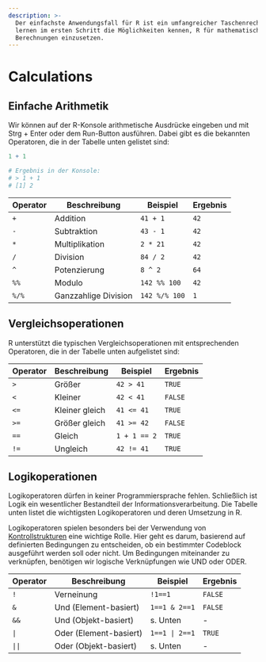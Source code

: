 ```yaml
---
description: >-
  Der einfachste Anwendungsfall für R ist ein umfangreicher Taschenrechner. Wir
  lernen im ersten Schritt die Möglichkeiten kennen, R für mathematische
  Berechnungen einzusetzen.
---
```


# Calculations

## Einfache Arithmetik

Wir können auf der R-Konsole arithmetische Ausdrücke eingeben und mit Strg + Enter oder dem Run-Button ausführen. Dabei gibt es die bekannten Operatoren, die in der Tabelle unten gelistet sind:

```r
1 + 1

# Ergebnis in der Konsole:
# > 1 + 1
# [1] 2
```

| Operator | Beschreibung         | Beispiel      | Ergebnis |
| -------- | -------------------- | ------------- | -------- |
| `+`      | Addition             | `41 + 1`      | `42`     |
| `-`      | Subtraktion          | `43 - 1`      | `42`     |
| `*`      | Multiplikation       | `2 * 21`      | `42`     |
| `/`      | Division             | `84 / 2`      | `42`     |
| `^`      | Potenzierung         | `8 ^ 2`       | `64`     |
| `%%`     | Modulo               | `142 %% 100`  | `42`     |
| `%/%`    | Ganzzahlige Division | `142 %/% 100` | `1`      |

## Vergleichsoperationen

R unterstützt die typischen Vergleichsoperationen mit entsprechenden Operatoren, die in der Tabelle unten aufgelistet sind:

| Operator | Beschreibung   | Beispiel     | Ergebnis |
| -------- | -------------- | ------------ | -------- |
| `>`      | Größer         | `42 > 41`    | `TRUE`   |
| `<`      | Kleiner        | `42 < 41`    | `FALSE`  |
| `<=`     | Kleiner gleich | `41 <= 41`   | `TRUE`   |
| `>=`     | Größer gleich  | `41 >= 42`   | `FALSE`  |
| `==`     | Gleich         | `1 + 1 == 2` | `TRUE`   |
| `!=`     | Ungleich       | `42 != 41`   | `TRUE`   |

## Logikoperationen

Logikoperatoren dürfen in keiner Programmiersprache fehlen. Schließlich ist Logik ein wesentlicher Bestandteil der Informationsverarbeitung. Die Tabelle unten listet die wichtigsten Logikoperatoren und deren Umsetzung in R.

Logikoperatoren spielen besonders bei der Verwendung von [Kontrollstrukturen](control-structures.md) eine wichtige Rolle. Hier geht es darum, basierend auf definierten Bedingungen zu entscheiden, ob ein bestimmter Codeblock ausgeführt werden soll oder nicht. Um Bedingungen miteinander zu verknüpfen, benötigen wir logische Verknüpfungen wie UND oder ODER.



| Operator | Beschreibung           | Beispiel       | Ergebnis |
| -------- | ---------------------- | -------------- | -------- |
| `!`      | Verneinung             | `!1==1`        | `FALSE`  |
| `&`      | Und (Element-basiert)  | `1==1 & 2==1`  | `FALSE`  |
| `&&`     | Und (Objekt-basiert)   | s. Unten       | -        |
| `\|`     | Oder (Element-basiert) | `1==1 \| 2==1` | `TRUE`   |
| `\|\|`   | Oder (Objekt-basiert)  | s. Unten       | -        |
